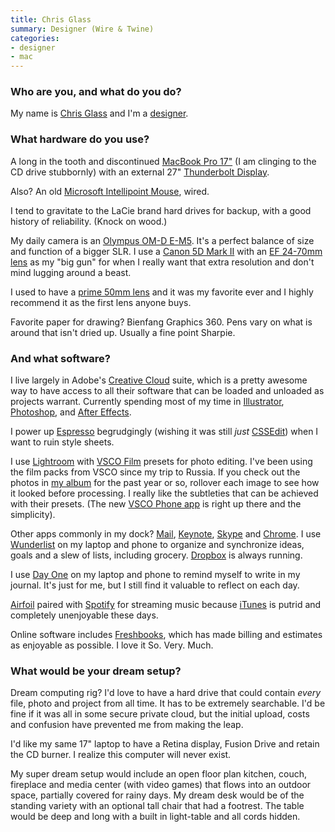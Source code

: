 ```yaml
---
title: Chris Glass
summary: Designer (Wire & Twine)
categories:
- designer
- mac
---
```


### Who are you, and what do you do?

My name is [Chris Glass](http://www.chrisglass.com/ "Chris' website.") and I'm a [designer](http://www.wireandtwine.com/ "The Wire & Twine site.").

### What hardware do you use?

A long in the tooth and discontinued [MacBook Pro 17"][macbook-pro] (I am clinging to the CD drive stubbornly) with an external 27" [Thunderbolt Display][thunderbolt-display].

Also? An old [Microsoft Intellipoint Mouse][intellimouse], wired.

I tend to gravitate to the LaCie brand hard drives for backup, with a good history of reliability. (Knock on wood.)

My daily camera is an [Olympus OM-D E-M5][om-d-e-m5]. It's a perfect balance of size and function of a bigger SLR. I use a [Canon 5D Mark II][eos-5d-mark-ii] with an [EF 24-70mm lens][ef-24-70mm-f2.8l-usm] as my "big gun" for when I really want that extra resolution and don't mind lugging around a beast.

I used to have a [prime 50mm lens][ef-50mm-f1.4-usm] and it was my favorite ever and I highly recommend it as the first lens anyone buys.

Favorite paper for drawing? Bienfang Graphics 360. Pens vary on what is around that isn't dried up. Usually a fine point Sharpie.

### And what software?

I live largely in Adobe's [Creative Cloud][creative-cloud] suite, which is a pretty awesome way to have access to all their software that can be loaded and unloaded as projects warrant. Currently spending most of my time in [Illustrator][], [Photoshop][], and [After Effects][after-effects].

I power up [Espresso][] begrudgingly (wishing it was still *just* [CSSEdit][]) when I want to ruin style sheets.

I use [Lightroom][] with [VSCO Film][vsco-film] presets for photo editing. I've been using the film packs from VSCO since my trip to Russia. If you check out the photos in [my album](http://chrisglass.com/album/ "Chris' photos.") for the past year or so, rollover each image to see how it looked before processing. I really like the subtleties that can be achieved with their presets. (The new [VSCO Phone app][vsco-cam-ios] is right up there and the simplicity).

Other apps commonly in my dock? [Mail][], [Keynote][], [Skype][] and [Chrome][]. I use [Wunderlist][] on my laptop and phone to organize and synchronize ideas, goals and a slew of lists, including grocery. [Dropbox][] is always running.

I use [Day One][day-one] on my laptop and phone to remind myself to write in my journal. It's just for me, but I still find it valuable to reflect on each day.

[Airfoil][] paired with [Spotify][] for streaming music because [iTunes][] is putrid and completely unenjoyable these days.

Online software includes [Freshbooks][], which has made billing and estimates as enjoyable as possible. I love it So. Very. Much.

### What would be your dream setup?

Dream computing rig? I'd love to have a hard drive that could contain *every* file, photo and project from all time. It has to be extremely searchable. I'd be fine if it was all in some secure private cloud, but the initial upload, costs and confusion have prevented me from making the leap.

I'd like my same 17" laptop to have a Retina display, Fusion Drive and retain the CD burner. I realize this computer will never exist.

My super dream setup would include an open floor plan kitchen, couch, fireplace and media center (with video games) that flows into an outdoor space, partially covered for rainy days. My dream desk would be of the standing variety with an optional tall chair that had a footrest. The table would be deep and long with a built in light-table and all cords hidden.

[after-effects]: https://www.adobe.com/products/aftereffects.html "Motion graphics and video editing software."
[airfoil]: https://www.rogueamoeba.com/airfoil/ "Send audio wherever you want it."
[chrome]: https://www.google.com/intl/en/chrome/browser/ "A WebKit-based browser, where each tab runs in its own thread."
[creative-cloud]: https://www.adobe.com/creativecloud.html "A subscription service for Adobe's creative suite."
[cssedit]: https://www.macworld.com/article/1131901/cssedit26.html "A stylesheet editor for the Mac."
[day-one]: https://itunes.apple.com/us/app/day-one/id422304217 "Personal journal software."
[dropbox]: https://www.dropbox.com/ "Online syncing and storage."
[ef-24-70mm-f2.8l-usm]: http://usa.canon.com/cusa/consumer/products/cameras/ef_lens_lineup/ef_24_70mm_f_2_8l_usm "A zoom lens for cameras."
[ef-50mm-f1.4-usm]: https://www.usa.canon.com/cusa/support/consumer/eos_slr_camera_systems/lenses/ef_50mm_f_1_4_usm "A lens for SLR cameras."
[eos-5d-mark-ii]: https://www.usa.canon.com/cusa/support/consumer/eos_slr_camera_systems/eos_digital_slr_cameras/eos_5d_mark_ii "A 21 megapixel DSLR."
[espresso]: https://macrabbit.com/espresso/ "A single-window HTML/web tool for the Mac."
[freshbooks]: https://www.freshbooks.com/ "An online accounting service."
[illustrator]: https://www.adobe.com/products/illustrator.html "A vector graphics editor."
[intellimouse]: https://www.amazon.com/Microsoft-D58-00026-Intellimouse-Optical-Mouse/dp/B00005TQ08 "A five-button mouse."
[itunes]: https://www.apple.com/itunes/ "A jukebox application and online store."
[keynote]: https://www.apple.com/keynote/ "Presentation software for the Mac."
[lightroom]: https://www.adobe.com/products/photoshop-lightroom.html "Photo management and editing software."
[macbook-pro]: https://www.apple.com/macbook-pro/ "A laptop."
[mail]: https://en.wikipedia.org/wiki/Mail_(application) "The default Mac OS X mail client."
[om-d-e-m5]: https://www.amazon.com/Olympus-Interchangeable-3-0-Inch-Tilting-Touchscreen/dp/B0074WDFOK "A 16 megapixel digital mirrorless camera."
[photoshop]: https://www.adobe.com/products/photoshop.html "A bitmap image editor."
[skype]: https://www.skype.com/en/ "Voice and video chat software."
[spotify]: https://www.spotify.com/us/ "A music streaming service."
[thunderbolt-display]: https://www.apple.com/displays/ "A Thunderbolt-powered monitor."
[vsco-cam-ios]: https://itunes.apple.com/app/vsco-cam/id588013838 "A camera app."
[vsco-film]: https://vsco.co/store/film "Film-like presets for Lightroom and Photoshop."
[wunderlist]: https://www.wunderlist.com/ "A cloud-syncing to-do manager."

